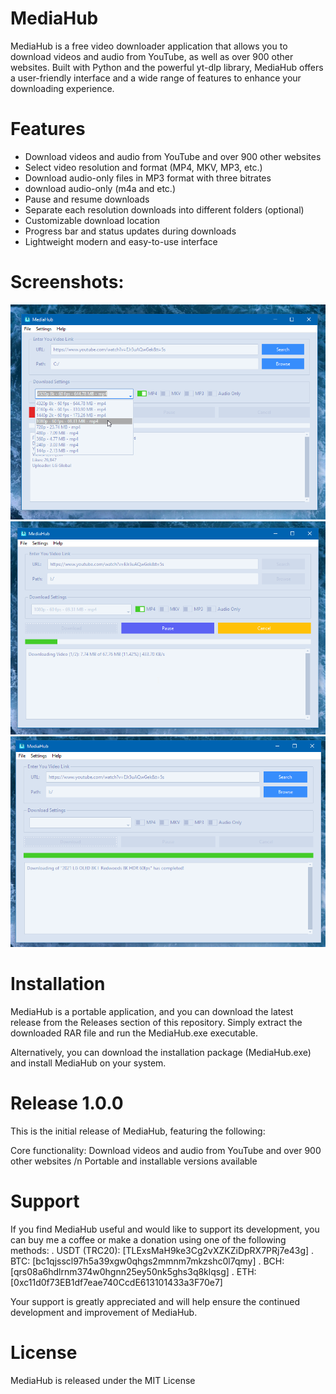 # MediaHub
MediaHub is a free video downloader application that allows you to download videos and audio from YouTube, as well as over 900 other websites. Built with Python and the powerful yt-dlp library, MediaHub offers a user-friendly interface and a wide range of features to enhance your downloading experience.


# Features
- Download videos and audio from YouTube and over 900 other websites
- Select video resolution and format (MP4, MKV, MP3, etc.)
- Download audio-only files in MP3 format with three bitrates
- download audio-only (m4a and etc.)
- Pause and resume downloads
- Separate each resolution downloads into different folders (optional)
- Customizable download location
- Progress bar and status updates during downloads
- Lightweight modern and easy-to-use interface

# Screenshots:
![Alt text](screenshots/main.png?raw=true "Main")
![Alt text](screenshots/downloading.png?raw=true "Main")
![Alt text](screenshots/complete.png?raw=true "Main")


# Installation
MediaHub is a portable application, and you can download the latest release from the Releases section of this repository. Simply extract the downloaded RAR file and run the MediaHub.exe executable.

Alternatively, you can download the installation package (MediaHub.exe) and install MediaHub on your system.

# Release 1.0.0
This is the initial release of MediaHub, featuring the following:

Core functionality: Download videos and audio from YouTube and over 900 other websites /n
Portable and installable versions available

# Support
If you find MediaHub useful and would like to support its development, you can buy me a coffee or make a donation using one of the following methods:
. USDT (TRC20): [TLExsMaH9ke3Cg2vXZKZiDpRX7PRj7e43g]
. BTC: [bc1qjsscl97h5a39xgw0qhgs2mmnm7mkzshc0l7qmy]
. BCH: [qrs08a6hdlrnm374w0hgnn25ey50nk5ghs3q8klqsg]
. ETH: [0xc11d0f73EB1df7eae740CcdE613101433a3F70e7]

Your support is greatly appreciated and will help ensure the continued development and improvement of MediaHub.

# License
MediaHub is released under the MIT License


